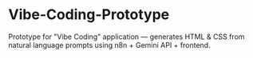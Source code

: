 # Vibe-Coding-Prototype
Prototype for "Vibe Coding" application — generates HTML &amp; CSS from natural language prompts using n8n + Gemini API + frontend.

